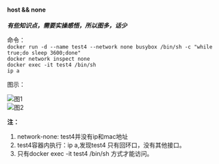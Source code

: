 #### host && none  
***有些知识点，需要实操感悟，所以图多，话少***  

命令：  
  ` docker run -d --name test4 --network none busybox /bin/sh -c "while true;do sleep 3600;done"  `  
  ` docker network inspect none `  
  ` docker exec -it test4 /bin/sh `  
  ` ip a `  

图示：  

![图1](https://github.com/momokanni/docker/blob/master/piture/none_1.png "图1：运行docker容器指定network-none")  
![图2](https://github.com/momokanni/docker/blob/master/piture/none_2.png "图2: 进入到test4容器内 ip a")  

**注：**  
  1. network-none: test4并没有ip和mac地址  
  2. test4容器内执行：ip a,发现test4 只有回环口，没有其他接口。  
  3. 只有docker exec -it test4 /bin/sh 方式才能访问。  
  


